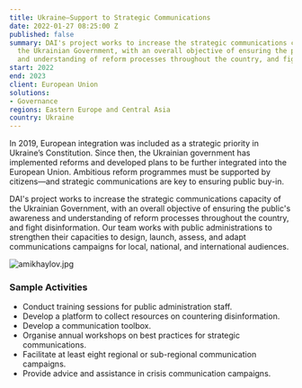 ```yaml
---
title: Ukraine—Support to Strategic Communications
date: 2022-01-27 08:25:00 Z
published: false
summary: DAI's project works to increase the strategic communications capacity of
  the Ukrainian Government, with an overall objective of ensuring the public's awareness
  and understanding of reform processes throughout the country, and fight disinformation.
start: 2022
end: 2023
client: European Union
solutions:
- Governance
regions: Eastern Europe and Central Asia
country: Ukraine
---
```


In 2019, European integration was included as a strategic priority in Ukraine’s Constitution. Since then, the Ukrainian government has implemented reforms and developed plans to be further integrated into the European Union. Ambitious reform programmes must be supported by citizens—and strategic communications are key to ensuring public buy-in.

DAI's project works to increase the strategic communications capacity of the Ukrainian Government, with an overall objective of ensuring the public's awareness and understanding of reform processes throughout the country, and fight disinformation. Our team works with public administrations to strengthen their capacities to design, launch, assess, and adapt communications campaigns for local, national, and international audiences. 

![amikhaylov.jpg](/uploads/amikhaylov.jpg)

### Sample Activities

* Conduct training sessions for public administration staff.
* Develop a platform to collect resources on countering disinformation.
* Develop a communication toolbox.
* Organise annual workshops on best practices for strategic communications.
* Facilitate at least eight regional or sub-regional communication campaigns.
* Provide advice and assistance in crisis communication campaigns.